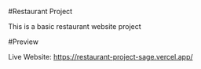 #Restaurant Project

This is a basic restaurant website project

#Preview

Live Website: https://restaurant-project-sage.vercel.app/